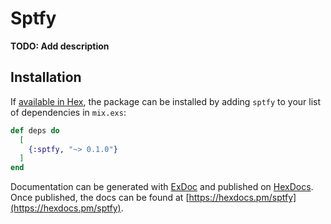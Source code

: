 # Sptfy

**TODO: Add description**

## Installation

If [available in Hex](https://hex.pm/docs/publish), the package can be installed
by adding `sptfy` to your list of dependencies in `mix.exs`:

```elixir
def deps do
  [
    {:sptfy, "~> 0.1.0"}
  ]
end
```

Documentation can be generated with [ExDoc](https://github.com/elixir-lang/ex_doc)
and published on [HexDocs](https://hexdocs.pm). Once published, the docs can
be found at [https://hexdocs.pm/sptfy](https://hexdocs.pm/sptfy).

